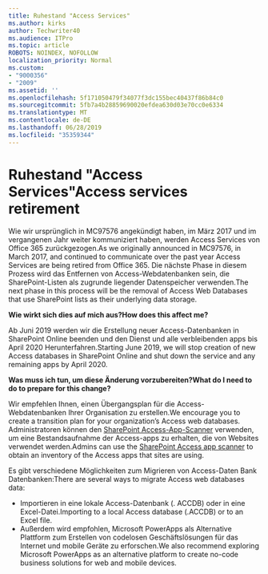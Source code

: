 ```yaml
---
title: Ruhestand "Access Services"
ms.author: kirks
author: Techwriter40
ms.audience: ITPro
ms.topic: article
ROBOTS: NOINDEX, NOFOLLOW
localization_priority: Normal
ms.custom:
- "9000356"
- "2009"
ms.assetid: ''
ms.openlocfilehash: 5f171050479f34077f3dc155bec40437f86b84c0
ms.sourcegitcommit: 5fb7a4b28859690020efdea630d03e70cc0e6334
ms.translationtype: MT
ms.contentlocale: de-DE
ms.lasthandoff: 06/28/2019
ms.locfileid: "35359344"
---
```

# <a name="access-services-retirement"></a><span data-ttu-id="99c96-102">Ruhestand "Access Services"</span><span class="sxs-lookup"><span data-stu-id="99c96-102">Access services retirement</span></span>

<span data-ttu-id="99c96-103">Wie wir ursprünglich in MC97576 angekündigt haben, im März 2017 und im vergangenen Jahr weiter kommuniziert haben, werden Access Services von Office 365 zurückgezogen.</span><span class="sxs-lookup"><span data-stu-id="99c96-103">As we originally announced in MC97576, in March 2017, and continued to communicate over the past year Access Services are being retired from Office 365.</span></span> <span data-ttu-id="99c96-104">Die nächste Phase in diesem Prozess wird das Entfernen von Access-Webdatenbanken sein, die SharePoint-Listen als zugrunde liegender Datenspeicher verwenden.</span><span class="sxs-lookup"><span data-stu-id="99c96-104">The next phase in this process will be the removal of Access Web Databases that use SharePoint lists as their underlying data storage.</span></span>

<span data-ttu-id="99c96-105">**Wie wirkt sich dies auf mich aus?**</span><span class="sxs-lookup"><span data-stu-id="99c96-105">**How does this affect me?**</span></span>

<span data-ttu-id="99c96-106">Ab Juni 2019 werden wir die Erstellung neuer Access-Datenbanken in SharePoint Online beenden und den Dienst und alle verbleibenden apps bis April 2020 Herunterfahren.</span><span class="sxs-lookup"><span data-stu-id="99c96-106">Starting June 2019, we will stop creation of new Access databases in SharePoint Online and shut down the service and any remaining apps by April 2020.</span></span>

<span data-ttu-id="99c96-107">**Was muss ich tun, um diese Änderung vorzubereiten?**</span><span class="sxs-lookup"><span data-stu-id="99c96-107">**What do I need to do to prepare for this change?**</span></span>

<span data-ttu-id="99c96-108">Wir empfehlen Ihnen, einen Übergangsplan für die Access-Webdatenbanken Ihrer Organisation zu erstellen.</span><span class="sxs-lookup"><span data-stu-id="99c96-108">We encourage you to create a transition plan for your organization’s Access web databases.</span></span> <span data-ttu-id="99c96-109">Administratoren können den [SharePoint Access-App-Scanner](https://github.com/SharePoint/PnP-Tools/tree/master/Solutions/SharePoint.AccessApp.Scanner) verwenden, um eine Bestandsaufnahme der Access-apps zu erhalten, die von Websites verwendet werden.</span><span class="sxs-lookup"><span data-stu-id="99c96-109">Admins can use the [SharePoint Access app scanner](https://github.com/SharePoint/PnP-Tools/tree/master/Solutions/SharePoint.AccessApp.Scanner) to obtain an inventory of the Access apps that sites are using.</span></span>

<span data-ttu-id="99c96-110">Es gibt verschiedene Möglichkeiten zum Migrieren von Access-Daten Bank Datenbanken:</span><span class="sxs-lookup"><span data-stu-id="99c96-110">There are several ways to migrate Access web databases data:</span></span>

- <span data-ttu-id="99c96-111">Importieren in eine lokale Access-Datenbank (. ACCDB) oder in eine Excel-Datei.</span><span class="sxs-lookup"><span data-stu-id="99c96-111">Importing to a local Access database (.ACCDB) or to an Excel file.</span></span>
- <span data-ttu-id="99c96-112">Außerdem wird empfohlen, Microsoft PowerApps als Alternative Plattform zum Erstellen von codelosen Geschäftslösungen für das Internet und mobile Geräte zu erforschen.</span><span class="sxs-lookup"><span data-stu-id="99c96-112">We also recommend exploring Microsoft PowerApps as an alternative platform to create no-code business solutions for web and mobile devices.</span></span>